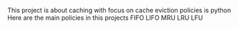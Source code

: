 This project is about caching with focus on cache eviction policies is python
Here are the main policies in this projects
FIFO
LIFO
MRU
LRU
LFU
